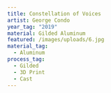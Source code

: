 ```yaml
---
title: Constellation of Voices
artist: George Condo
year_tag: "2019"
material: Gilded Aluminum
featured: /images/uploads/6.jpg
material_tag:
  - Aluminum
process_tag:
  - Gilded
  - 3D Print
  - Cast
---
```

